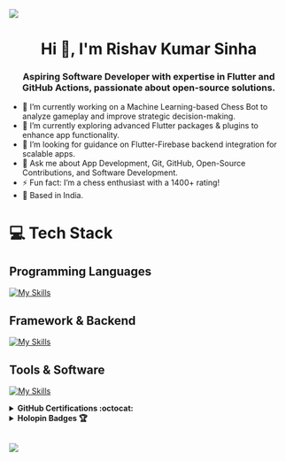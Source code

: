 <img src="https://github.com/Anmol-Baranwal/Cool-GIFs-For-GitHub/assets/74038190/d48893bd-0757-481c-8d7e-ba3e163feae7" />
</br>
<h1 align="center">Hi 👋, I'm Rishav Kumar Sinha</h1>
<h3 align="center">Aspiring Software Developer with expertise in Flutter and GitHub Actions, passionate about open-source solutions.</h3>

- 🔭 I’m currently working on a Machine Learning-based Chess Bot to analyze gameplay and improve strategic decision-making.
- 🌱 I’m currently exploring advanced Flutter packages & plugins to enhance app functionality.
- 🤝 I’m looking for guidance on Flutter-Firebase backend integration for scalable apps.
- 💬 Ask me about App Development, Git, GitHub, Open-Source Contributions, and Software Development.
- ⚡ Fun fact: I’m a chess enthusiast with a 1400+ rating!
- 📍 Based in India.

# 💻 Tech Stack
## Programming Languages
[![My Skills](https://skillicons.dev/icons?i=dart,kotlin,c,cpp,html,css,js)](https://skillicons.dev)
## Framework & Backend
[![My Skills](https://skillicons.dev/icons?i=flutter,firebase,mongodb,solidity)](https://skillicons.dev)
## Tools & Software 
[![My Skills](https://skillicons.dev/icons?i=androidstudio,vscode,figma,github,githubactions,gitlab,git,postman)](https://skillicons.dev)

<details>	
 <summary><b>GitHub Certifications :octocat:</b></summary><br>
<div style='display:flex; align-items:center; gap: 10px;' align='center'>
<a href="https://www.credly.com/badges/28c885df-e5a0-48d0-a382-0cedc5931bcb/public_url">
<img src="https://images.credly.com/size/680x680/images/024d0122-724d-4c5a-bd83-cfe3c4b7a073/image.png" width="150px" height="150px" />
</a>
<a href="https://www.credly.com/badges/c51708ac-a2ac-4183-85c8-341593f15a2c/public_url">
<img src="https://images.credly.com/size/680x680/images/89efc3e7-842b-4790-b09b-9ea5efc71ec3/image.png" width="150px" height="150px" />
</a>
<a href="https://www.credly.com/badges/4f70598f-d7c8-49a4-a170-6c31075c5f69/public_url">
<img src="https://images.credly.com/size/680x680/images/c9ed294b-f8ac-48fa-a8c3-96dab1f110f2/image.png" width="150px" height="150px" />
</a>
<a href="https://www.credly.com/badges/6b89976b-3581-4483-bb2e-65f0eae4d25a/public_url">
<img src="https://images.credly.com/size/680x680/images/34880f37-8ec8-4542-a78a-73ba6647208e/image.png" width="150px" height="150px" />
</a>
<a href="https://www.credly.com/badges/81bb0c2c-4c00-4305-a056-f1390051b043/public_url">
<img src="https://images.credly.com/size/680x680/images/6b924fae-3cd7-4233-b012-97413c62c85d/blob" width="150px" height="150px" />
</a>
</div>
</details>

<details>	
 <summary><b>Holopin Badges 🏆</b></summary><br>
 
[![An image of @rishavkumarsinha's Holopin badges, which is a link to view their full Holopin profile](https://holopin.me/rishavkumarsinha)](https://holopin.io/@rishavkumarsinha)
</details>

</br>
<div>
 
[![](https://visitcount.itsvg.in/api?id=RishavKumarSinha&icon=0&color=0)](https://visitcount.itsvg.in)
</div>
